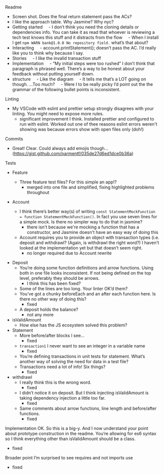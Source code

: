 Readme

- Screen shot. Does the final return statement pass the ACs?
- I like the approach table. Why Jasmine? Why nyc?
- Getting started
      - I don’t think you need the cloning details or dependencies info. You can take it as read that whoever is reviewing a tech test knows this stuff and it distracts from the flow
      - When I install I get `npm WARN bank@1.0.0 No repository field.` what’s that about?
- Interacting
      - account.printStatement(); doesn’t pass the AC. I’d really like you to think why because I say.
- Stories
      - I like the invalid transaction stuff
- Implementation
      - “My initial steps were too rushed” I don’t think that paragraph is phrased well. There’s a way to be honest about your feedback without putting yourself down.
- structure
      - Like the diagram
      - It tells me that’s a LOT going on though. …Too much?
      - Were I to be really picky I’d point out the the grammar of the following bullet points is inconsistent.

Linting

- My VSCode with eslint and prettier setup strongly disagrees with your linting. You might need to expose more rules.
  - significant improvement I think. Installed prettier and configured to run with eslint. Worked out one of thee reasons eslint errors weren't showing was because errors show with open files only (doh!)

Commits

- Great! Clear. Could always add emojis though… (https://gist.github.com/parmentf/035de27d6ed1dce0b36a)

Tests

- Feature
	- Three feature test files? For this simple an app!?
		- merged into one file and simplified, fixing highlighted problems throughout

- Account
	* I think there’s better way(s) of writing `const StatementMockFunction = function StatementMockFunction()`. In fact you use seven lines for a simple mock. Is there no simpler way to do that in jasmine?
		* there isn't because we're mocking a function that has a constructor, and Jasmine doesn't have an easy way of doing this
	* Account requires you to provide an object with transaction types (i.e. deposit and withdrawl? (Again, is withdrawl the right word?) I haven’t looked at the implementation yet but that doesn’t seem right.
		* no longer required due to Account rewrite

* Deposit
	* You’re doing some function definitions and arrow functions. Using both in one file looks inconsistent. If not being defined on the top level, preferably they should be arrows.
		* I think this has been fixed?
	* Some of the lines are too long. Your linter OK’d them?
	* You’ve got a chunky beforeEach and an after each function here. Is there no other way of doing this?
		* fixed
	* A deposit holds the balance?
		* not any more
* isValidAmount
	* How else has the JS ecosystem solved this problem?
* Statement
	* More before/after blocks I see…
		* fixed 
	* `transaction1` I never want to see an integer in a variable name
		* fixed 
	* You’re defining transactions in unit tests for statement. What’s another way of solving the need for data in a test file?
	* Transactions need a lot of info! Six things?
		* fixed
* withdrawl
	* I really think this is the wrong word.
		* fixed 
	* I didn’t notice it on deposit. But I think injecting isValidAmount is taking dependency injection a little too far.
		* fixed 
	* Same comments about arrow functions, line length and before/after functions.
		* fixed 

Implementation
OK. So this is a big-y. And I now understand your point about prototype construction in the readme. You’re allowing for es6 syntax so I think everything other than isValidAmount should be a class.

* fixed

Broader point
I’m surprised to see requires and not imports use

* fixed

